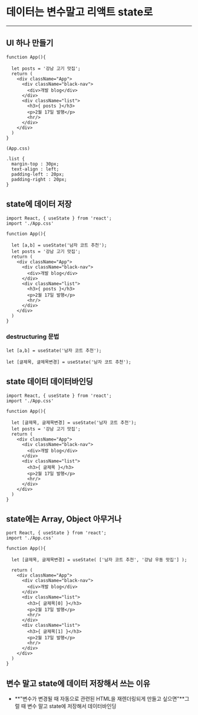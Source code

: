 # 데이터는 변수말고 리액트 state로

---

## UI 하나 만들기

```react
function App(){
 
  let posts = '강남 고기 맛집';
  return (
    <div className="App">
      <div className="black-nav">
        <div>개발 blog</div>
      </div>
      <div className="list">
        <h3>{ posts }</h3>
        <p>2월 17일 발행</p>
        <hr/>
      </div>
    </div>
  )
}
```

```react
(App.css)

.list {
  margin-top : 30px;
  text-align : left;
  padding-left : 20px;
  padding-right : 20px;
}
```

## state에 데이터 저장

```react
import React, { useState } from 'react';
import './App.css'

function App(){
 
  let [a,b] = useState('남자 코트 추천');
  let posts = '강남 고기 맛집';
  return (
    <div className="App">
      <div className="black-nav">
        <div>개발 blog</div>
      </div>
      <div className="list">
        <h3>{ posts }</h3>
        <p>2월 17일 발행</p>
        <hr/>
      </div>
    </div>
  )
}
```

###  destructuring 문법

```react
let [a,b] = useState('남자 코트 추천');

let [글제목, 글제목변경] = useState('남자 코트 추천');
```

## state 데이터 데이터바인딩

```react
import React, { useState } from 'react';
import './App.css'

function App(){
 
  let [글제목, 글제목변경] = useState('남자 코트 추천');
  let posts = '강남 고기 맛집';
  return (
    <div className="App">
      <div className="black-nav">
        <div>개발 blog</div>
      </div>
      <div className="list">
        <h3>{ 글제목 }</h3>
        <p>2월 17일 발행</p>
        <hr/>
      </div>
    </div>
  )
}
```

## state에는 Array, Object 아무거나

```react
port React, { useState } from 'react';
import './App.css'

function App(){
 
  let [글제목, 글제목변경] = useState( ['남자 코트 추천', '강남 우동 맛집'] );

  return (
    <div className="App">
      <div className="black-nav">
        <div>개발 blog</div>
      </div>
      <div className="list">
        <h3>{ 글제목[0] }</h3>
        <p>2월 17일 발행</p>
        <hr/>
      </div>
      <div className="list">
        <h3>{ 글제목[1] }</h3>
        <p>2월 17일 발행</p>
        <hr/>
      </div>
    </div>
  )
}
```

## 변수 말고 state에 데이터 저장해서 쓰는 이유

- **"변수가 변경될 때 자동으로 관련된 HTML을 재렌더링되게 만들고 싶으면"**그럴 때 변수 말고 state에 저장해서 데이터바인딩
